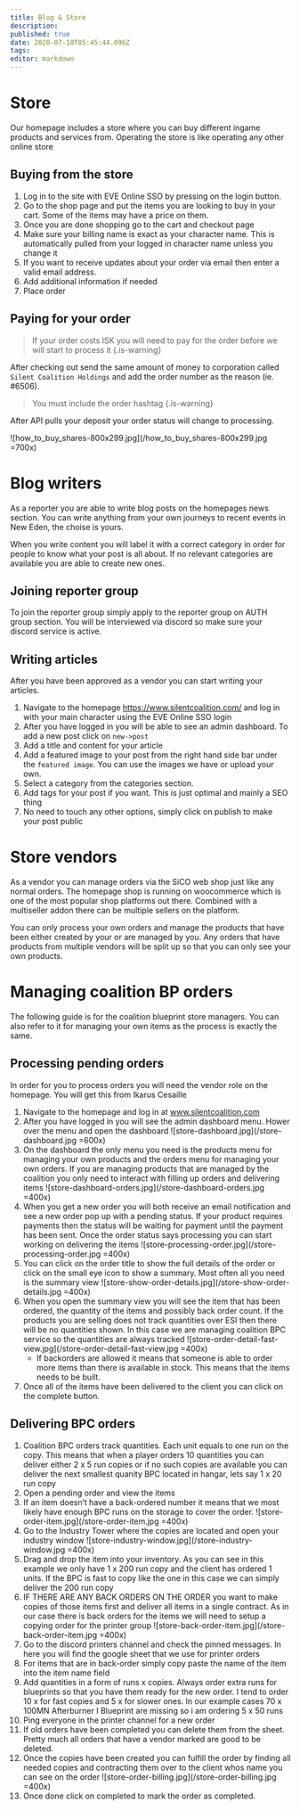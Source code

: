 ```yaml
---
title: Blog & Store
description: 
published: true
date: 2020-07-18T05:45:44.096Z
tags: 
editor: markdown
---
```


# Store
Our homepage includes a store where you can buy different ingame products and services from. Operating the store is like operating any other online store

## Buying from the store
1. Log in to the site with EVE Online SSO by pressing on the login button.
1. Go to the shop page and put the items you are looking to buy in your cart. Some of the items may have a price on them.
1. Once you are done shopping go to the cart and checkout page
1. Make sure your billing name is exact as your character name. This is automatically pulled from your logged in character name unless you change it
1. If you want to receive updates about your order via email then enter a valid email address.
1. Add additional information if needed
1. Place order

## Paying for your order
> If your order costs ISK you will need to pay for the order before we will start to process it
{.is-warning}

After checking out send the same amount of money to corporation called `Silent Coalition Holdings` and add the order number as the reason (ie. #6506).

> You must include the order hashtag
{.is-warning}

After API pulls your deposit your order status will change to processing.

![how_to_buy_shares-800x299.jpg](/how_to_buy_shares-800x299.jpg =700x)

# Blog writers
As a reporter you are able to write blog posts on the homepages news section. You can write anything from your own journeys to recent events in New Eden, the choise is yours.

When you write content you will label it with a correct category in order for people to know what your post is all about. If no relevant categories are available you are able to create new ones.

## Joining reporter group
To join the reporter group simply apply to the reporter group on AUTH group section. You will be interviewed via discord so make sure your discord service is active.

## Writing articles
After you have been approved as a vendor you can start writing your articles.
1. Navigate to the homepage https://www.silentcoalition.com/ and log in with your main character using the EVE Online SSO login
1. After you have logged in you will be able to see an admin dashboard. To add a new post click on `new->post`
1. Add a title and content for your article
1. Add a featured image to your post from the right hand side bar under the `featured image`. You can use the images we have or upload your own.
1. Select a category from the categories section.
1. Add tags for your post if you want. This is just optimal and mainly a SEO thing
1. No need to touch any other options, simply click on publish to make your post public

# Store vendors
As a vendor you can manage orders via the SiCO web shop just like any normal orders. The homepage shop is running on woocommerce which is one of the most popular shop platforms out there. Combined with a multiseller addon there can be multiple sellers on the platform.

You can only process your own orders and manage the products that have been either created by your or are managed by you. Any orders that have products from multiple vendors will be split up so that you can only see your own products.

# Managing coalition BP orders
The following guide is for the coalition blueprint store managers. You can also refer to it for managing your own items as the process is exactly the same.

## Processing pending orders
In order for you to process orders you will need the vendor role on the homepage. You will get this
from Ikarus Cesaille

1. Navigate to the homepage and log in at www.silentcoalition.com
1. After you have logged in you will see the admin dashboard menu. Hower over the menu and open the dashboard
![store-dashboard.jpg](/store-dashboard.jpg =600x)
1. On the dashboard the only menu you need is the products menu for managing your own products and the orders menu for managing your own orders. If you are managing products that are managed by the coalition you only need to interact with filling up orders and delivering items
![store-dashboard-orders.jpg](/store-dashboard-orders.jpg =400x)
1. When you get a new order you will both receive an email notification and see a new order pop up with a pending status. If your product requires payments then the status will be waiting for payment until the payment has been sent. Once the order status says processing you can start working on delivering the items
![store-processing-order.jpg](/store-processing-order.jpg =400x)
1. You can click on the order title to show the full details of the order or click on the small eye icon to show a summary. Most often all you need is the summary view
![store-show-order-details.jpg](/store-show-order-details.jpg =400x)
1. When you open the summary view you will see the item that has been ordered, the quantity of the items and possibly back order count. If the products you are selling does not track quantities over ESI then there will be no quantities shown. In this case we are managing coalition BPC service so the quantities are always tracked
![store-order-detail-fast-view.jpg](/store-order-detail-fast-view.jpg =400x)
	- If backorders are allowed it means that someone is able to order more items than there is available in stock. This means that the items needs to be built.
1. Once all of the items have been delivered to the client you can click on the complete button.

## Delivering BPC orders
1. Coalition BPC orders track quantities. Each unit equals to one run on the copy. This means that when a player orders 10 quantities you can deliver either 2 x 5 run copies or if no such copies are available you can deliver the next smallest quanity BPC located in hangar, lets say 1 x 20 run copy
1. Open a pending order and view the items
1. If an item doesn’t have a back-ordered number it means that we most likely have enough BPC runs on the storage to cover the order.
![store-order-item.jpg](/store-order-item.jpg =400x)
1. Go to the Industry Tower where the copies are located and open your industry window
![store-industry-window.jpg](/store-industry-window.jpg =400x)
1. Drag and drop the item into your inventory. As you can see in this example we only have 1 x 200 run copy and the client has ordered 1 units. If the BPC is fast to copy like the one in this case we can simply deliver the 200 run copy
1. IF THERE ARE ANY BACK ORDERS ON THE ORDER you want to make copies of those items first and deliver all items in a single contract. As in our case there is back orders for the items we will need to setup a copying order for the printer group
![store-back-order-item.jpg](/store-back-order-item.jpg =400x)
1. Go to the discord printers channel and check the pinned messages. In here you will find the google sheet that we use for printer orders
1. For items that are in back-order simply copy paste the name of the item into the item name field
1. Add quantities in a form of runs x copies. Always order extra runs for blueprints so that you have them ready for the new order. I tend to order 10 x for fast copies and 5 x for slower ones. In our example cases 70 x 100MN Afterburner I Blueprint are missing so i am ordering 5 x 50 runs
1. Ping everyone in the printer channel for a new order
1. If old orders have been completed you can delete them from the sheet. Pretty much all orders that have a vendor marked are good to be deleted.
1. Once the copies have been created you can fulfill the order by finding all needed copies and contracting them over to the client whos name you can see on the order
![store-order-billing.jpg](/store-order-billing.jpg =400x)
1. Once done click on completed to mark the order as completed.